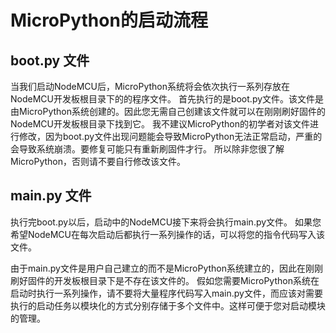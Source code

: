 # MicroPython的启动流程

## boot.py 文件
当我们启动NodeMCU后，MicroPython系统将会依次执行一系列存放在NodeMCU开发板根目录下的的程序文件。
首先执行的是boot.py文件。该文件是由MicroPython系统创建的。因此您无需自己创建该文件就可以在刚刚刷好固件的NodeMCU开发板根目录下找到它。
我不建议MicroPython的初学者对该文件进行修改，因为boot.py文件出现问题能会导致MicroPython无法正常启动，严重的会导致系统崩溃。要修复可能只有重新刷固件才行。
所以除非您很了解MicroPython，否则请不要自行修改该文件。
## main.py 文件
执行完boot.py以后，启动中的NodeMCU接下来将会执行main.py文件。
如果您希望NodeMCU在每次启动后都执行一系列操作的话，可以将您的指令代码写入该文件。

由于main.py文件是用户自己建立的而不是MicroPython系统建立的，因此在刚刚刷好固件的开发板根目录下是不存在该文件的。
假如您需要MicroPython系统在启动时执行一系列操作，请不要将大量程序代码写入main.py文件，而应该对需要执行的启动任务以模块化的方式分别存储于多个文件中。这样可便于您对启动模块的管理。
